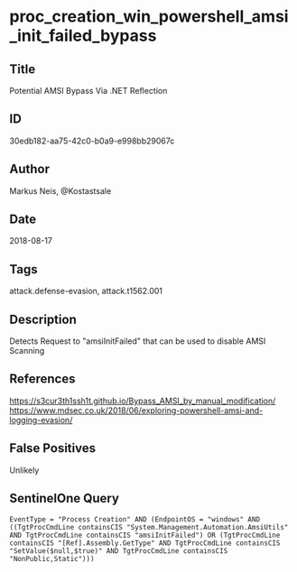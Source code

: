# proc_creation_win_powershell_amsi_init_failed_bypass

## Title
Potential AMSI Bypass Via .NET Reflection

## ID
30edb182-aa75-42c0-b0a9-e998bb29067c

## Author
Markus Neis, @Kostastsale

## Date
2018-08-17

## Tags
attack.defense-evasion, attack.t1562.001

## Description
Detects Request to "amsiInitFailed" that can be used to disable AMSI Scanning

## References
https://s3cur3th1ssh1t.github.io/Bypass_AMSI_by_manual_modification/
https://www.mdsec.co.uk/2018/06/exploring-powershell-amsi-and-logging-evasion/

## False Positives
Unlikely

## SentinelOne Query
```
EventType = "Process Creation" AND (EndpointOS = "windows" AND ((TgtProcCmdLine containsCIS "System.Management.Automation.AmsiUtils" AND TgtProcCmdLine containsCIS "amsiInitFailed") OR (TgtProcCmdLine containsCIS "[Ref].Assembly.GetType" AND TgtProcCmdLine containsCIS "SetValue($null,$true)" AND TgtProcCmdLine containsCIS "NonPublic,Static")))

```